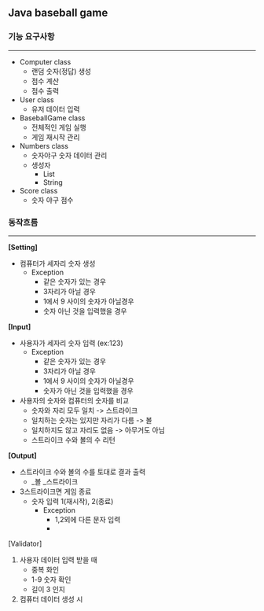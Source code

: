 ## Java baseball game

### 기능 요구사항
<hr/>

- Computer class
  - 랜덤 숫자(정답) 생성
  - 점수 계산
  - 점수 출력
- User class
  - 유저 데이터 입력
- BaseballGame class
  - 전체적인 게임 실행
  - 게임 재시작 관리
- Numbers class
  - 숫자야구 숫자 데이터 관리
  - 생성자
    - List<Integer>
    - String
- Score class
  - 숫자 야구 점수

### 동작흐름
<hr/>

**[Setting]**
- 컴퓨터가 세자리 숫자 생성  
  - Exception
    - 같은 숫자가 있는 경우
    - 3자리가 아닐 경우
    - 1에서 9 사이의 숫자가 아닐경우
    - 숫자 아닌 것을 입력했을 경우

**[Input]**
- 사용자가 세자리 숫자 입력 (ex:123)
  - Exception
    - 같은 숫자가 있는 경우
    - 3자리가 아닐 경우
    - 1에서 9 사이의 숫자가 아닐경우
    - 숫자가 아닌 것을 입력했을 경우
- 사용자의 숫자와 컴퓨터의 숫자를 비교
  - 숫자와 자리 모두 일치 -> 스트라이크
  - 일치하는 숫자는 있지만 자리가 다름 -> 볼
  - 일치하지도 않고 자리도 없음 -> 아무거도 아님
  - 스트라이크 수와 볼의 수 리턴

**[Output]**
- 스트라이크 수와 볼의 수를 토대로 결과 출력
  - _볼 _스트라이크
- 3스트라이크면 게임 종료
  - 숫자 입력 1(재시작), 2(종료)
    - Exception
      - 1,2외에 다른 문자 입력
      - 
[Validator]
1. 사용자 데이터 입력 받을 때
   - 중복 화인
   - 1-9 숫자 확인
   - 길이 3 인지
2. 컴퓨터 데이터 생성 시